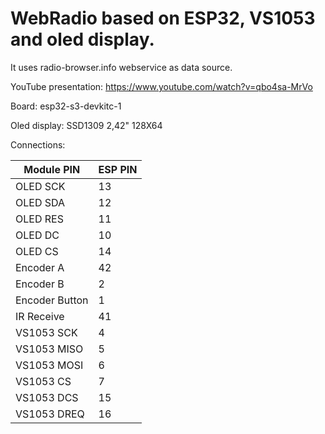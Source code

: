 # WebRadio based on ESP32, VS1053 and oled display.
It uses radio-browser.info webservice as data source.

YouTube presentation: https://www.youtube.com/watch?v=qbo4sa-MrVo

Board: esp32-s3-devkitc-1

Oled display: SSD1309 2,42" 128X64

Connections:

| Module PIN |ESP PIN |
|--|--|
|OLED SCK|13|
|OLED SDA|12|
|OLED RES|11|
|OLED DC|10|
|OLED CS|14|
|Encoder A|42|
|Encoder B|2|
|Encoder Button|1|
|IR Receive|41|
|VS1053 SCK|4|
|VS1053 MISO|5|
|VS1053 MOSI|6|
|VS1053 CS|7|
|VS1053 DCS|15|
|VS1053 DREQ|16|
